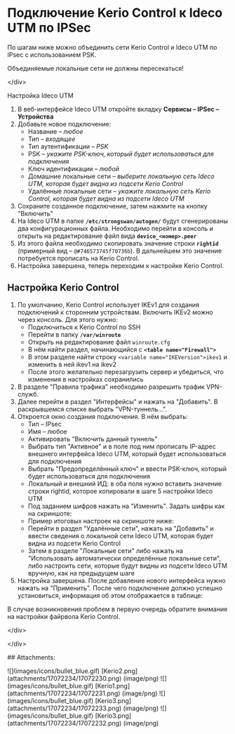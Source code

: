 # Подключение Kerio Control к Ideco UTM по IPSec

По шагам ниже можно объединить сети Kerio Control и Ideco UTM по IPsec с использованием PSK.

 Объединяемые локальные сети не должны пересекаться\!

&lt;/div&gt;

Настройка Ideco UTM

1. В веб-интерфейсе Ideco UTM откройте вкладку **Сервисы – IPSec – Устройства**
2. Добавьте новое подключение:
   * Название – _любое_
   * Тип – _входящее_
   * Тип аутентификации – _PSK_
   * PSK – _укажите PSK-ключ, который будет использоваться для подключения_
   * Ключ идентификации – _любой_
   * Домашние локальные сети – _выберите локальную сеть Ideco UTM, которая будет видна из подсети Kerio Control_
   * Удалённые локальные сети – _укажите локальную сеть Kerio Control, которая будет видна из подсети Ideco UTM_
3. Сохраните созданное подключение, затем нажмите на кнопку "Включить"
4. На Ideco UTM в папке **`/etc/strongswan/autogen/`** будут сгенерированы два конфигурационных файла. Необходимо перейти в консоль и открыть на редактирование файл вида **`device_<номер>.peer`**
5. Из этого файла необходимо скопировать значение строки **`rightid`** \(примерный вид – `@#746573745f70736b`\). В дальнейшем это значение потребуется прописать на Kerio Control.
6. Настройка завершена, теперь переходим к настройке Kerio Control.

## Настройка Kerio Control

1. По умолчанию, Kerio Control использует IKEv1 для создания подключений к сторонним устройствам. Включить IKEv2 можно через консоль. Для этого нужно:
   * Подключиться к Kerio Control по SSH
   * Перейти в папку **`/var/winroute`**
   * Открыть на редактирование файл `winroute.cfg`
   * В нём найти раздел, начинающийся с **`<table name="Firewall">`**
   * В этом разделе найти строку `<variable name="IKEVersion">ikev1` и изменить в ней ikev1 на ikev2
   * После этого желательно перезагрузить сервер и убедиться, что изменения в настройках сохранились
2. В разделе "Правила трафика" необходимо разрешить трафик VPN-служб.
3. Далее перейти в раздел "Интерфейсы" и нажать на "Добавить". В раскрывшемся списке выбрать "VPN-туннель...".
4. Откроется окно создания подключения. В нём выбрать:
   * Тип – IPsec
   * Имя – любое
   * Активировать "Включить данный туннель"
   * Выбрать тип "Активное" и в поле под ним прописать IP-адрес внешнего интерфейса Ideco UTM, который будет использоваться для подключения
   * Выбрать "Предопределённый ключ" и ввести PSK-ключ, который будет использоваться для подключения
   * Локальный и внешний ИД: в оба поля нужно вставить значение строки rightid, которое копировали в шаге 5 настройки Ideco UTM
   * Под заданием шифров нажать на "Изменить". Задать шифры как на скриншоте:
   * Пример итоговых настроек на скриншоте ниже:
   * Перейти в раздел "Удалённые сети", нажать на "Добавить" и ввести сведения о локальной сети Ideco UTM, которая будет видна из подсети Kerio Control
   * Затем в разделе "Локальные сети" либо нажать на "Использовать автоматически определённые локальные сети", либо настроить сети, которые будут видны из подсети Ideco UTM вручную, как на предыдущем шаге
5. Настройка завершена. После добавление нового интерфейса нужно нажать на "Применить". После чего подключение должно успешно установиться, информация об этом отображается в таблице:

 В случае возникновения проблем в первую очередь обратите внимание на настройки файрвола Kerio Control.

&lt;/div&gt;

&lt;/div&gt;

 \#\# Attachments:

 !\[\]\(images/icons/bullet\_blue.gif\) \[Kerio2.png\]\(attachments/17072234/17072230.png\) \(image/png\) !\[\]\(images/icons/bullet\_blue.gif\) \[Kerio1.png\]\(attachments/17072234/17072231.png\) \(image/png\) !\[\]\(images/icons/bullet\_blue.gif\) \[Kerio3.png\]\(attachments/17072234/17072233.png\) \(image/png\) !\[\]\(images/icons/bullet\_blue.gif\) \[Kerio3.png\]\(attachments/17072234/17072232.png\) \(image/png\)

